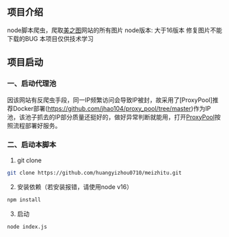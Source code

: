 ## 项目介绍
node脚本爬虫，爬取[美之图](https://kkmzt.com/)网站的所有图片
node版本: 大于16版本
修复图片不能下载的BUG
本项目仅供技术学习

## 项目启动

### 一、启动代理池
因该网站有反爬虫手段，同一IP频繁访问会导致IP被封，故采用了[ProxyPool]推荐Docker部署(https://github.com/jhao104/proxy_pool/tree/master)作为IP池，该池子抓去的IP部分质量还挺好的，做好异常判断就能用，打开[ProxyPool](https://github.com/jhao104/proxy_pool/tree/master)按照流程部署好服务。


### 二、启动本脚本
1. git clone
```bash
git clone https://github.com/huangyizhou0710/meizhitu.git
```

2. 安装依赖（若安装报错，请使用node v16）
```bash
npm install
```

3. 启动
```bash
node index.js
```
